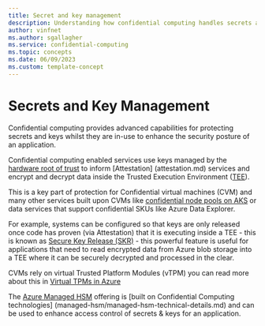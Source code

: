 ```yaml
---
title: Secret and key management
description: Understanding how confidential computing handles secrets and keys
author: vinfnet
ms.author: sgallagher
ms.service: confidential-computing
ms.topic: concepts
ms.date: 06/09/2023
ms.custom: template-concept
---
```

# Secrets and Key Management

Confidential computing provides advanced capabilities for protecting secrets and keys whilst they are in-use to enhance the security posture of an application.

Confidential computing enabled services use keys managed by the [hardware root of trust](trusted-compute-base.md#hardware-root-of-trust) to inform [Attestation] (attestation.md) services and encrypt and decrypt data inside the Trusted Execution Environment ([TEE](trusted-execution-environment.md)).

This is a key part of protection for Confidential virtual machines (CVM) and many other services built upon CVMs like [confidential node pools on AKS](confidential-node-pools-aks.md) or data services that support confidential SKUs like Azure Data Explorer.

For example, systems can be configured so that keys are only released once code has proven (via Attestation) that it is executing inside a TEE - this is known as [Secure Key Release (SKR)](concept-skr-attestation.md) - this powerful feature is useful for applications that need to read encrypted data from Azure blob storage into a TEE where it can be securely decrypted and processed in the clear.

CVMs rely on virtual Trusted Platform Modules (vTPM) you can read more about this in [Virtual TPMs in Azure](virtual-tpms-in-azure-confidential-vm.md)

The [Azure Managed HSM](../key-vault/managed-hsm/overview.md) offering is [built on Confidential Computing technologies] (managed-hsm/managed-hsm-technical-details.md) and can be used to enhance access control of secrets & keys for an application.
